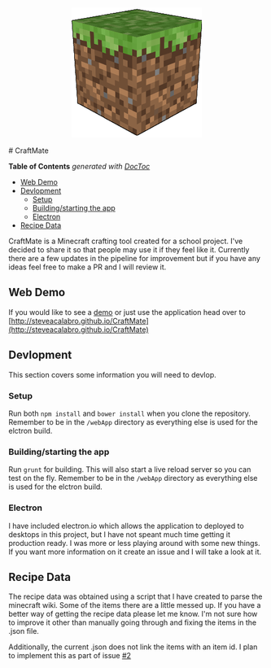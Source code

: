 <p align="center">
  <img src="https://raw.githubusercontent.com/steveacalabro/CraftMate/master/icon.png" alt="Sublime's custom image"/>
</p>
# CraftMate

<!-- START doctoc generated TOC please keep comment here to allow auto update -->
<!-- DON'T EDIT THIS SECTION, INSTEAD RE-RUN doctoc TO UPDATE -->
**Table of Contents**  *generated with [DocToc](https://github.com/thlorenz/doctoc)*

- [Web Demo](#web-demo)
- [Devlopment](#devlopment)
  - [Setup](#setup)
  - [Building/starting the app](#buildingstarting-the-app)
  - [Electron](#electron)
- [Recipe Data](#recipe-data)

<!-- END doctoc generated TOC please keep comment here to allow auto update -->

CraftMate is a Minecraft crafting tool created for a school project. I've decided to share it so that people may use it if they feel like it. Currently there are a few updates in the pipeline for improvement but if you have any ideas feel free to make a PR and I will review it. 

## Web Demo

If you would like to see a [demo](http://steveacalabro.github.io/CraftMate) or just use the application head over to [http://steveacalabro.github.io/CraftMate](http://steveacalabro.github.io/CraftMate)


## Devlopment

This section covers some information you will need to devlop.

### Setup

Run both `npm install` and `bower install` when you clone the repository. Remember to be in the `/webApp` directory as everything else is used for the elctron build.

### Building/starting the app

Run `grunt` for building. This will also start a live reload server so you can test on the fly. Remember to be in the `/webApp` directory as everything else is used for the elctron build.

### Electron

I have included electron.io which allows the application to deployed to desktops in this project, but I have not speant much time getting it production ready. I was more or less playing around with some new things. If you want more information on it create an issue and I will take a look at it. 

## Recipe Data

The recipe data was obtained using a script that I have created to parse the minecraft wiki. Some of the items there are a little messed up. If you have a better way of getting the recipe data please let me know. I'm not sure how to improve it other than manually going through and fixing the items in the .json file.

Additionally, the current .json does not link the items with an item id. I plan to implement this as part of issue [#2](/../../issues/2)
